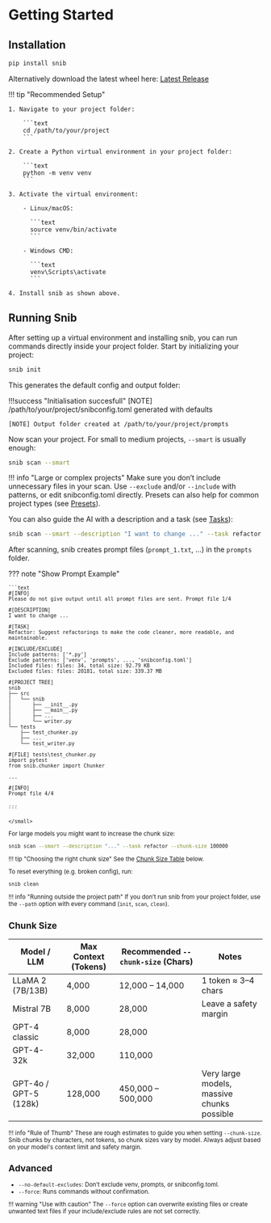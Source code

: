 # Getting Started

## Installation 

```bash
pip install snib
```

Alternatively download the latest wheel here: [Latest Release](https://github.com/patmllr/snib/releases/latest)

!!! tip "Recommended Setup"

    1. Navigate to your project folder:

        ```text
        cd /path/to/your/project
        ```

    2. Create a Python virtual environment in your project folder:

        ```text
        python -m venv venv
        ```

    3. Activate the virtual environment:

        - Linux/macOS:

          ```text
          source venv/bin/activate
          ```

        - Windows CMD:

          ```text
          venv\Scripts\activate
          ```

    4. Install snib as shown above.

## Running Snib 

After setting up a virtual environment and installing snib, you can run commands directly inside your project folder. Start by initializing your project:

```bash
snib init
```
This generates the default config and output folder:

!!!success "Initialisation succesfull"
    [NOTE] /path/to/your/project/snibconfig.toml generated with defaults

    [NOTE] Output folder created at /path/to/your/project/prompts

Now scan your project. For small to medium projects, `--smart` is usually enough:

```bash
snib scan --smart
```

!!! info "Large or complex projects"
    Make sure you don’t include unnecessary files in your scan.
    Use `--exclude` and/or `--include` with patterns, or edit snibconfig.toml directly.
    Presets can also help for common project types (see [Presets](presets.md)).

You can also guide the AI with a description and a task (see [Tasks](tasks.md)):

```bash
snib scan --smart --description "I want to change ..." --task refactor
```

After scanning, snib creates prompt files (`prompt_1.txt`, …) in the `prompts` folder.

??? note "Show Prompt Example"
    <small>

    ```text
    #[INFO]
    Please do not give output until all prompt files are sent. Prompt file 1/4

    #[DESCRIPTION]
    I want to change ...

    #[TASK]
    Refactor: Suggest refactorings to make the code cleaner, more readable, and maintainable.

    #[INCLUDE/EXCLUDE]
    Include patterns: ['*.py']
    Exclude patterns: ['venv', 'prompts', ..., 'snibconfig.toml']
    Included files: files: 34, total size: 92.79 KB
    Excluded files: files: 20181, total size: 339.37 MB

    #[PROJECT TREE]
    snib
    ├── src
    │   └── snib
    │       ├── __init__.py
    │       ├── __main__.py
    │       ├── ...
    │       └── writer.py
    └── tests
        ├── test_chunker.py
        ├── ...
        └── test_writer.py

    #[FILE] tests\test_chunker.py
    import pytest
    from snib.chunker import Chunker

    ...

    #[INFO]
    Prompt file 4/4

    ...
    ```

    </small>

For large models you might want to increase the chunk size:

```bash
snib scan --smart --description "..." --task refactor --chunk-size 100000
```

!!! tip "Choosing the right chunk size"
    See the [Chunk Size Table](#chunk-size) below.

To reset everything (e.g. broken config), run:

```bash
snib clean 
```

!!! info "Running outside the project path"
    If you don’t run snib from your project folder, use the `--path` option with every command (`init`, `scan`, `clean`).


## Chunk Size

| Model / LLM           | Max Context (Tokens) | Recommended `--chunk-size` (Chars) | Notes                                      |
| --------------------- | -------------------- | ---------------------------------- | ------------------------------------------ |
| LLaMA 2 (7B/13B)      | 4,000                | 12,000 – 14,000                    | 1 token ≈ 3–4 chars                        |
| Mistral 7B            | 8,000                | 28,000                             | Leave a safety margin                      |
| GPT-4 classic         | 8,000                | 28,000                             |                                            |
| GPT-4-32k             | 32,000               | 110,000                            |                                            |
| GPT-4o / GPT-5 (128k) | 128,000              | 450,000 – 500,000                  | Very large models, massive chunks possible |

!!! info "Rule of Thumb"
    These are rough estimates to guide you when setting `--chunk-size`. Snib chunks by characters, not tokens, so chunk sizes vary by model. Always adjust based on your model's context limit and safety margin.

## Advanced

- `--no-default-excludes`: Don’t exclude venv, prompts, or snibconfig.toml.
- `--force`: Runs commands without confirmation.

!!! warning "Use with caution"
    The `--force` option can overwrite existing files or create unwanted text files if your include/exclude rules are not set correctly.